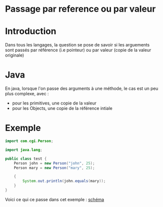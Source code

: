 # Passage par reference ou par valeur

# Introduction
Dans tous les langages, la question se pose de savoir si les arguements sont passés par référence (i.e pointeur) ou par valeur (copie de la valeur originale)

# Java
En java, lorsque l'on passe des arguments à une méthode, le cas est un peu plus complexe, avec :
- pour les primitives, une copie de la valeur
- pour les Objects, une copie de la référence intiale

# Exemple

```java
import com.cgi.Person;

import java.lang;

public class test {
    Person john = new Person("john", 25);
    Person mary = new Person("mary", 25);

    {
        System.out.println(john.equals(mary));
    }
}
```
Voici ce qui ce passe dans cet exemple : [schéma](../../resources/copie_reference.png)


